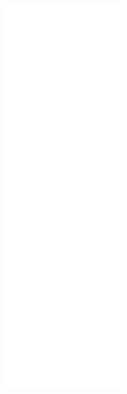 <div align="center">

![Statistics](./github-metrics.svg)

</div>


<!--
````bash
> help --about
    Hey! I am ThatPaple (they/them)
    I am a Software Engineering student in the Netherlands!
    Currently Learning: ['Python', 'Unity', 'PHP']
    
    Free time includes:
        🚲 Outdoors
        🎼 Music
        💻 Programming
        🧾 Communities
````

````bash
> help --skills 
    Programming Languages: ['Java', 'JavaScript']
    Frontend Development: ['CSS3', 'HTML5', 'Bootstrap']    
    Backend Development: ['NodeJS']
    Database: ['PostgreSQL', 'MySQL']
    Devops: ['Docker']
    BaaS: ['Heroku']
    Operating Systems: ['Linux', 'Windows']
        #  I use(d) Arch btw!
````

````bash
> help --plans 
    Working on a project for The Bicyclists
````

````bash
> help --contact
    Discord: thatpaple#9995
    Github: ThatPaple
    Mail: thatpaple@gmail.com
````
-->
